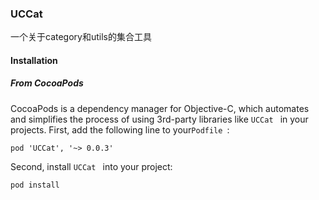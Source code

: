 ### UCCat
一个关于category和utils的集合工具

#### Installation

##### From CocoaPods
CocoaPods is a dependency manager for Objective-C, which automates and simplifies the process of using 3rd-party libraries like `UCCat ` in your projects. First, add the following line to your`Podfile `:

`pod 'UCCat', '~> 0.0.3'`


Second, install `UCCat ` into your project:

`pod install`